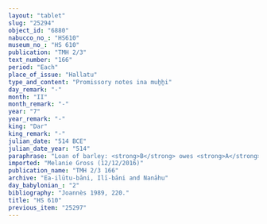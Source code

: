 ```yaml
---
layout: "tablet"
slug: "25294"
object_id: "6880"
nabucco_no_: "HS610"
museum_no_: "HS 610"
publication: "TMH 2/3"
text_number: "166"
period: "Each"
place_of_issue: "Hallatu"
type_and_content: "Promissory notes ina muẖẖi"
day_remark: "-"
month: "II"
month_remark: "-"
year: "7"
year_remark: "-"
king: "Dar"
king_remark: "-"
julian_date: "514 BCE"
julian_date_year: "514"
paraphrase: "Loan of barley: <strong>B</strong> owes <strong>A</strong> 2 kor (360 l) of barley, impost (<em>imittu</em>), <em>&scaron;ib&scaron;u</em>-tax of the field of the irrigation district (<em>tamirtu</em>) of Halat of &hellip; (<em>ku</em>-<em>pa</em>-...). He will give the barley in Simān (III) in Borsippa. Per 0;1 kor he will also give straw (<em>tibnu</em>). 2 witnesses (including Bēl-uballiṭ/&Scaron;iriktu//Ilī-bāni) and the scribe. The (service of the) agricultural supervisor (<em>gugallu</em>) is paid (<em>eṭēru </em>Stat.).<br /> &nbsp;<br /> <strong>A</strong> = &Scaron;addinnu/Niqūdu//(Ea-)ilūtu-bāni; <strong>B</strong> = Mār-bīti-iddin/&Scaron;ama&scaron;-ahu-iddin// &Scaron;a-haṭṭi-ēre&scaron;; Scribe = <strong>B</strong><br /> &nbsp;"
imported: "Melanie Gross (12/12/2016)"
publication_name: "TMH 2/3 166"
archive: "Ea-ilūtu-bāni, Ilī-bāni and Nanāhu"
day_babylonian_: "2"
bibliography: "Joannès 1989, 220."
title: "HS 610"
previous_item: "25297"
---
```

